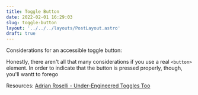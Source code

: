 ```yaml
---
title: Toggle Button
date: 2022-02-01 16:29:03
slug: toggle-button
layout: '../../../layouts/PostLayout.astro'
draft: true
---
```


Considerations for an accessible toggle button:

Honestly, there aren't all that many considerations if you use a real `<button>` element. In order to indicate that the button is pressed properly, though, you'll wantt to forego 

Resources:
[Adrian Roselli - Under-Engineered Toggles Too](https://adrianroselli.com/2019/08/under-engineered-toggles-too.html)

